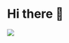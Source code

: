 # Hi there 👋
![](https://media4.giphy.com/media/qT3NpahR7tGnOqqjng/giphy.gif?cid=ecf05e472b1u5qtv5vwcrk2zewsjquykf9u75z3i2smf5ms6&ep=v1_gifs_related&rid=giphy.gif&ct=s)



<!--### <img src="https://github.com/TheDudeThatCode/TheDudeThatCode/blob/master/Assets/Developer.gif" width="45" /> About Me:


**Akanksha0401/Akanksha0401** is a ✨ _special_ ✨ repository because its `README.md` (this file) appears on your GitHub profile.

Here are some ideas to get you started:
https://media2.giphy.com/media/YnS7j9pwnECXLMrI4t/giphy.gif?cid=6c09b952pg361li01ntlw97pckqiv9fbtdm7j5xaut7kewzo&ep=v1_stickers_related&rid=giphy.gif&ct=s
- 🔭 I’m currently working on ...
- 🌱 I’m currently learning ...
- 👯 I’m looking to collaborate on ...
- 🤔 I’m looking for help with ...
- 💬 Ask me about ...
- 📫 How to reach me: ...
- 😄 Pronouns: ...
- ⚡ Fun fact: ...

-->
